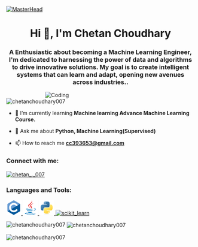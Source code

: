 [![MasterHead](https://user-images.githubusercontent.com/74038190/241765440-80728820-e06b-4f96-9c9e-9df46f0cc0a5.gif)](https://github.com/ChetanChoudhary007)
<h1 align="center">Hi 👋, I'm Chetan Choudhary</h1>
<h3 align="center">A Enthusiastic about becoming a Machine Learning Engineer, I'm dedicated to harnessing the power of data and algorithms to drive innovative solutions. My goal is to create intelligent systems that can learn and adapt, opening new avenues across industries..</h3>
<img align="right" alt="Coding" width="400" src="https://camo.githubusercontent.com/c1dcb74cc1c1835b1d716f5051499a2814c683c806b15f04b0eba492863703e9/68747470733a2f2f63646e2e6472696262626c652e636f6d2f75736572732f3733303730332f73637265656e73686f74732f363538313234332f6176656e746f2e676966">


<p align="left"> <img src="https://komarev.com/ghpvc/?username=chetanchoudhary007&label=Profile%20views&color=0e75b6&style=flat" alt="chetanchoudhary007" /> </p>

- 🌱 I’m currently learning **Machine learning Advance Machine Learning Course.**

- 💬 Ask me about **Python, Machine Learning(Supervised)**

- 📫 How to reach me **cc393653@gmail.com**

<h3 align="left">Connect with me:</h3>
<p align="left">
<a href="https://instagram.com/chetan_._007" target="blank"><img align="center" src="https://raw.githubusercontent.com/rahuldkjain/github-profile-readme-generator/master/src/images/icons/Social/instagram.svg" alt="chetan_._007" height="30" width="40" /></a>
</p>

<h3 align="left">Languages and Tools:</h3>
<p align="left"> <a href="https://www.cprogramming.com/" target="_blank" rel="noreferrer"> <img src="https://raw.githubusercontent.com/devicons/devicon/master/icons/c/c-original.svg" alt="c" width="40" height="40"/> </a> <a href="https://www.java.com" target="_blank" rel="noreferrer"> <img src="https://raw.githubusercontent.com/devicons/devicon/master/icons/java/java-original.svg" alt="java" width="40" height="40"/> </a> <a href="https://www.python.org" target="_blank" rel="noreferrer"> <img src="https://raw.githubusercontent.com/devicons/devicon/master/icons/python/python-original.svg" alt="python" width="40" height="40"/> </a> <a href="https://scikit-learn.org/" target="_blank" rel="noreferrer"> <img src="https://upload.wikimedia.org/wikipedia/commons/0/05/Scikit_learn_logo_small.svg" alt="scikit_learn" width="40" height="40"/> </a> </p>

<p><img align="left" src="https://github-readme-stats.vercel.app/api/top-langs?username=chetanchoudhary007&show_icons=true&locale=en&layout=compact" alt="chetanchoudhary007" /></p>

<p>&nbsp;<img align="center" src="https://github-readme-stats.vercel.app/api?username=chetanchoudhary007&show_icons=true&locale=en" alt="chetanchoudhary007" /></p>

<p><img align="center" src="https://github-readme-streak-stats.herokuapp.com/?user=chetanchoudhary007&" alt="chetanchoudhary007" /></p>
